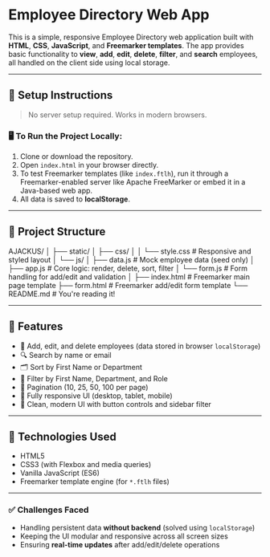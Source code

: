 # Employee Directory Web App

This is a simple, responsive Employee Directory web application built with **HTML**, **CSS**, **JavaScript**, and **Freemarker templates**. The app provides basic functionality to **view**, **add**, **edit**, **delete**, **filter**, and **search** employees, all handled on the client side using local storage.

---
## 🚀 Setup Instructions

> No server setup required. Works in modern browsers.

### 🖥️ To Run the Project Locally:
1. Clone or download the repository.
2. Open `index.html` in your browser directly.
3. To test Freemarker templates (like `index.ftlh`), run it through a Freemarker-enabled server like Apache FreeMarker or embed it in a Java-based web app.
4. All data is saved to **localStorage**.

---
## 📁 Project Structure

AJACKUS/
│
├── static/
│ ├── css/
│ │ └── style.css # Responsive and styled layout
│ └── js/
│ ├── data.js # Mock employee data (seed only)
│ ├── app.js # Core logic: render, delete, sort, filter
│ └── form.js # Form handling for add/edit and validation
│
├── index.html # Freemarker main page template
├── form.html # Freemarker add/edit form template
└── README.md # You're reading it!

---

## 🧠 Features

- 👤 Add, edit, and delete employees (data stored in browser `localStorage`)
- 🔍 Search by name or email
- 🗂️ Sort by First Name or Department
- 🧪 Filter by First Name, Department, and Role
- 📄 Pagination (10, 25, 50, 100 per page)
- 📱 Fully responsive UI (desktop, tablet, mobile)
- 🎨 Clean, modern UI with button controls and sidebar filter

---
## 🧩 Technologies Used

- HTML5
- CSS3 (with Flexbox and media queries)
- Vanilla JavaScript (ES6)
- Freemarker template engine (for `*.ftlh` files)

---
### ✅ Challenges Faced
- Handling persistent data **without backend** (solved using `localStorage`)
- Keeping the UI modular and responsive across all screen sizes
- Ensuring **real-time updates** after add/edit/delete operations
